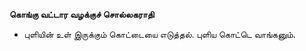 **கொங்கு வட்டார வழக்குச் சொல்லகராதி**
- புளியின் உள் இருக்கும் கொட்டையை எடுத்தல். புளிய கொட்டெ வாங்கனும்.

